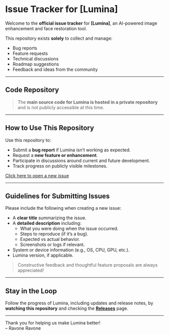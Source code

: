 # Issue Tracker for [Lumina]

Welcome to the **official issue tracker** for **[Lumina]**, an AI-powered image enhancement and face restoration tool.

This repository exists **solely** to collect and manage:

- Bug reports  
- Feature requests  
- Technical discussions  
- Roadmap suggestions  
- Feedback and ideas from the community  

---

## Code Repository

> The **main source code for Lumina is hosted in a private repository** and is not publicly accessible at this time.

---

## How to Use This Repository

Use this repository to:

- Submit a **bug report** if Lumina isn’t working as expected.
- Request a **new feature or enhancement**.
- Participate in discussions around current and future development.
- Track progress on publicly visible milestones.

[Click here to open a new issue](https://github.com/RameshRavone/lumina-dev/issues/new)

---

## Guidelines for Submitting Issues

Please include the following when creating a new issue:

- A **clear title** summarizing the issue.
- A **detailed description** including:
  - What you were doing when the issue occurred.
  - Steps to reproduce (if it’s a bug).
  - Expected vs actual behavior.
  - Screenshots or logs if relevant.
- System or device information (e.g., OS, CPU, GPU, etc.).
- Lumina version, if applicable.

> Constructive feedback and thoughtful feature proposals are always appreciated!

---

## Stay in the Loop

Follow the progress of Lumina, including updates and release notes, by **watching this repository** and checking the **[Releases](https://github.com/RameshRavone/lumina-dev/releases)** page.

---

Thank you for helping us make Lumina better!  
– Ravone Ravone
